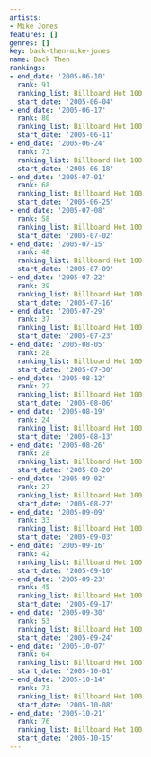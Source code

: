 ```yaml
---
artists:
- Mike Jones
features: []
genres: []
key: back-then-mike-jones
name: Back Then
rankings:
- end_date: '2005-06-10'
  rank: 91
  ranking_list: Billboard Hot 100
  start_date: '2005-06-04'
- end_date: '2005-06-17'
  rank: 80
  ranking_list: Billboard Hot 100
  start_date: '2005-06-11'
- end_date: '2005-06-24'
  rank: 73
  ranking_list: Billboard Hot 100
  start_date: '2005-06-18'
- end_date: '2005-07-01'
  rank: 68
  ranking_list: Billboard Hot 100
  start_date: '2005-06-25'
- end_date: '2005-07-08'
  rank: 58
  ranking_list: Billboard Hot 100
  start_date: '2005-07-02'
- end_date: '2005-07-15'
  rank: 48
  ranking_list: Billboard Hot 100
  start_date: '2005-07-09'
- end_date: '2005-07-22'
  rank: 39
  ranking_list: Billboard Hot 100
  start_date: '2005-07-16'
- end_date: '2005-07-29'
  rank: 37
  ranking_list: Billboard Hot 100
  start_date: '2005-07-23'
- end_date: '2005-08-05'
  rank: 28
  ranking_list: Billboard Hot 100
  start_date: '2005-07-30'
- end_date: '2005-08-12'
  rank: 22
  ranking_list: Billboard Hot 100
  start_date: '2005-08-06'
- end_date: '2005-08-19'
  rank: 24
  ranking_list: Billboard Hot 100
  start_date: '2005-08-13'
- end_date: '2005-08-26'
  rank: 28
  ranking_list: Billboard Hot 100
  start_date: '2005-08-20'
- end_date: '2005-09-02'
  rank: 27
  ranking_list: Billboard Hot 100
  start_date: '2005-08-27'
- end_date: '2005-09-09'
  rank: 33
  ranking_list: Billboard Hot 100
  start_date: '2005-09-03'
- end_date: '2005-09-16'
  rank: 42
  ranking_list: Billboard Hot 100
  start_date: '2005-09-10'
- end_date: '2005-09-23'
  rank: 45
  ranking_list: Billboard Hot 100
  start_date: '2005-09-17'
- end_date: '2005-09-30'
  rank: 53
  ranking_list: Billboard Hot 100
  start_date: '2005-09-24'
- end_date: '2005-10-07'
  rank: 64
  ranking_list: Billboard Hot 100
  start_date: '2005-10-01'
- end_date: '2005-10-14'
  rank: 73
  ranking_list: Billboard Hot 100
  start_date: '2005-10-08'
- end_date: '2005-10-21'
  rank: 76
  ranking_list: Billboard Hot 100
  start_date: '2005-10-15'
---
```


